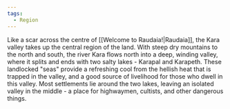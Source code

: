 ```yaml
---
tags:
  - Region
---
```


Like a scar across the centre of [[Welcome to Raudaia!|Raudaia]], the Kara valley takes up the central region of the land.
With steep dry mountains to the north and south, the river Kara flows north into a deep, winding valley, where it splits and ends with two salty lakes - Karapal and Karapeth. These landlocked "seas" provide a refreshing cool from the hellish heat that is trapped in the valley, and a good source of livelihood for those who dwell in this valley.
Most settlements lie around the two lakes, leaving an isolated valley in the middle - a place for highwaymen, cultists, and other dangerous things.